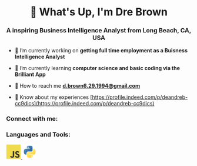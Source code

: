 <h1 align="center">🫡 What's Up, I'm Dre Brown</h1>
<h3 align="center">A inspiring Business Intelligence Analyst from Long Beach, CA, USA</h3>

- 🔭 I’m currently working on **getting full time employment as a Buisness Intelligence Analyst**

- 🌱 I’m currently learning **computer science and basic coding via the Brilliant App**

- 📲 How to reach me **d.brown6.29.1994@gmail.com**

- 📄 Know about my experiences [https://profile.indeed.com/p/deandreb-cc9dics](https://profile.indeed.com/p/deandreb-cc9dics)

<h3 align="left">Connect with me:</h3>
<p align="left">
</p>

<h3 align="left">Languages and Tools:</h3>
<p align="left"> <a href="https://developer.mozilla.org/en-US/docs/Web/JavaScript" target="_blank" rel="noreferrer"> <img src="https://raw.githubusercontent.com/devicons/devicon/master/icons/javascript/javascript-original.svg" alt="javascript" width="40" height="40"/> </a> <a href="https://www.python.org" target="_blank" rel="noreferrer"> <img src="https://raw.githubusercontent.com/devicons/devicon/master/icons/python/python-original.svg" alt="python" width="40" height="40"/> </a> </p>

